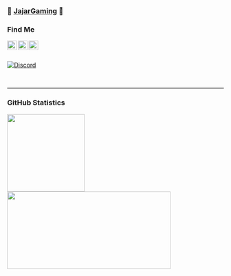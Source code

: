 ### 🐼 [JajarGaming][discord] 🐼

### Find Me
[<img align="left" style="fill: #7289DA; color: #7289DA;" alt="Jajar - Discord" width="22px" src="https://cdn.jsdelivr.net/npm/simple-icons@v3/icons/discord.svg" />][discord]
[<img align="left" style="fill: #1DA1F2; color: #1DA1F2;" alt="Jajar - Twitter" width="22px" src="https://cdn.jsdelivr.net/npm/simple-icons@v3/icons/twitter.svg" />][twitter]
[<img align="left" style="fill: #6441A4; color: #6441A4;" alt="Jajar - Twitch" width="22px" src="https://cdn.jsdelivr.net/npm/simple-icons@v3/icons/twitch.svg" />][twitch]

<br />
<br />

[![Discord](https://i.imgur.com/TGrw383.png)](https://discord.gg/uBPsFdepws)

<br />

----

### GitHub Statistics

<p>
<!-- GitHub Stats -->  
<img height="180em" src="https://github-readme-stats.vercel.app/api?username=jajargaming&include_all_commits=true&show_icons=true&hide_border=true&count_private=true&theme=react" />
<!-- Most Used Languages -->  
<img height="180em" width="380em" src="https://github-readme-stats.vercel.app/api/top-langs/?username=jajargaming&include_all_commits=true&count_private=true&show_icons=true&hide_border=true&layout=compact&&langs_count=8&theme=react"/>  
</p>

[twitter]: https://twitter.com/JajarGaming
[twitch]: https://twitch.tv/JajarGaming
[discord]: https://discord.gg/uBPsFdepws
